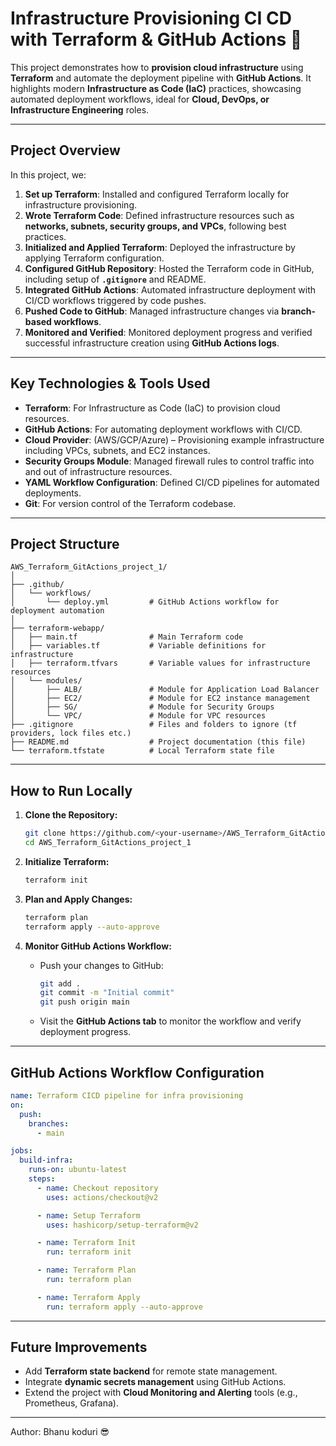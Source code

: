 
# **Infrastructure Provisioning CI CD with Terraform & GitHub Actions 🚀**

This project demonstrates how to **provision cloud infrastructure** using **Terraform** and automate the deployment pipeline with **GitHub Actions**. It highlights modern **Infrastructure as Code (IaC)** practices, showcasing automated deployment workflows, ideal for **Cloud, DevOps, or Infrastructure Engineering** roles.

---

## **Project Overview**

In this project, we:
1. **Set up Terraform**: Installed and configured Terraform locally for infrastructure provisioning.
2. **Wrote Terraform Code**: Defined infrastructure resources such as **networks, subnets, security groups, and VPCs**, following best practices.
3. **Initialized and Applied Terraform**: Deployed the infrastructure by applying Terraform configuration.
4. **Configured GitHub Repository**: Hosted the Terraform code in GitHub, including setup of **`.gitignore`** and README.
5. **Integrated GitHub Actions**: Automated infrastructure deployment with CI/CD workflows triggered by code pushes.
6. **Pushed Code to GitHub**: Managed infrastructure changes via **branch-based workflows**.
7. **Monitored and Verified**: Monitored deployment progress and verified successful infrastructure creation using **GitHub Actions logs**.

---

## **Key Technologies & Tools Used**

- **Terraform**: For Infrastructure as Code (IaC) to provision cloud resources.
- **GitHub Actions**: For automating deployment workflows with CI/CD.
- **Cloud Provider**: (AWS/GCP/Azure) – Provisioning example infrastructure including VPCs, subnets, and EC2 instances.
- **Security Groups Module**: Managed firewall rules to control traffic into and out of infrastructure resources.
- **YAML Workflow Configuration**: Defined CI/CD pipelines for automated deployments.
- **Git**: For version control of the Terraform codebase.

---

## **Project Structure**
```
AWS_Terraform_GitActions_project_1/
│
├── .github/
│   └── workflows/
│       └── deploy.yml         # GitHub Actions workflow for deployment automation
│
├── terraform-webapp/
│   ├── main.tf                # Main Terraform code
│   ├── variables.tf           # Variable definitions for infrastructure
│   ├── terraform.tfvars       # Variable values for infrastructure resources
│   └── modules/
│       ├── ALB/               # Module for Application Load Balancer
│       ├── EC2/               # Module for EC2 instance management
│       ├── SG/                # Module for Security Groups
│       └── VPC/               # Module for VPC resources
├── .gitignore                 # Files and folders to ignore (tf providers, lock files etc.)
├── README.md                  # Project documentation (this file)
└── terraform.tfstate          # Local Terraform state file
```

---

## **How to Run Locally**

1. **Clone the Repository:**
   ```bash
   git clone https://github.com/<your-username>/AWS_Terraform_GitActions_project_1.git
   cd AWS_Terraform_GitActions_project_1
   ```

2. **Initialize Terraform:**
   ```bash
   terraform init
   ```

3. **Plan and Apply Changes:**
   ```bash
   terraform plan
   terraform apply --auto-approve
   ```

4. **Monitor GitHub Actions Workflow:**
   - Push your changes to GitHub:
     ```bash
     git add .
     git commit -m "Initial commit"
     git push origin main
     ```
   - Visit the **GitHub Actions tab** to monitor the workflow and verify deployment progress.

---

## **GitHub Actions Workflow Configuration**

```yaml
name: Terraform CICD pipeline for infra provisioning
on:
  push:
    branches:
      - main

jobs:
  build-infra:
    runs-on: ubuntu-latest
    steps:
      - name: Checkout repository
        uses: actions/checkout@v2

      - name: Setup Terraform
        uses: hashicorp/setup-terraform@v2

      - name: Terraform Init
        run: terraform init

      - name: Terraform Plan
        run: terraform plan

      - name: Terraform Apply
        run: terraform apply --auto-approve
```

---

## **Future Improvements**

- Add **Terraform state backend** for remote state management.
- Integrate **dynamic secrets management** using GitHub Actions.
- Extend the project with **Cloud Monitoring and Alerting** tools (e.g., Prometheus, Grafana).

---

 Author: Bhanu koduri 😎

                                                                                                                                                                                                                                        

